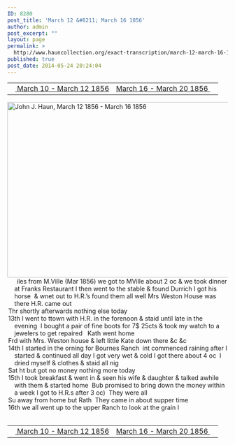 ```yaml
---
ID: 8280
post_title: 'March 12 &#8211; March 16 1856'
author: admin
post_excerpt: ""
layout: page
permalink: >
  http://www.hauncollection.org/exact-transcription/march-12-march-16-1856/
published: true
post_date: 2014-05-24 20:24:04
---
```

<table style="width: 100%;" align="center">
<tbody>
<tr>
<td width="50%"><a title="March 10 – March 12 1856" href="http://www.hauncollection.org/version-2/version-ii-series-i/march-10-march-12-1856/"><img src="https://lh3.googleusercontent.com/-EFJpxxNiPNw/VqgtWBCZrMI/AAAAAAAAAFU/WfY4lPFWWkg/s800-Ic42/Soeb-Plain-Arrows-8-10px.png" alt="" width="10" height="10" /> March 10 - March 12 1856</a></td>
<td style="text-align: right;"><a title="March 16 – March 20 1856" href="http://www.hauncollection.org/version-2/version-ii-series-i/march-16-march-20-1856/"> March 16 - March 20 1856 <img src="https://lh3.googleusercontent.com/-67k0cYlpXHw/VqgtWKz1MXI/AAAAAAAAAFU/k9PW_Piyurk/s800-Ic42/Soeb-Plain-Arrows-5-10px.png" alt="" width="10" height="10" /></a></td>
</tr>
</tbody>
</table>
<a href="http://www.hauncollection.org/wp-content/uploads/John Haun/JJH_156_March 12 1856 - March 16 1856.JPG" target="_blank" rel="noopener"><img class="alignnone wp-image-2385 size-large" src="http://www.hauncollection.org/wp-content/uploads/John Haun/JJH_156_March 12 1856 - March 16 1856-1024x682.jpg" alt="John J. Haun, March 12 1856 - March 16 1856" width="604" height="402" /></a>
<div style="text-indent: -1em; padding-left: 16px;"><span style="color: #ffffff;">. </span>   iles from M.Ville (Mar 1856) we got to MVille about 2 oc &amp;
we took dinner at Franks Restaurant I then went to the stable
&amp; found Durrich I got his horse  &amp; wnet out to H.R.’s found
them all well Mrs Weston House was there H.R. came out</div>
<div style="text-indent: -1em; padding-left: 16px;">Thr shortly afterwards nothing else today</div>
<div style="text-indent: -1em; padding-left: 16px;">13th I went to ttown with H.R. in the forenoon &amp; staid until
late in the evening  I bought a pair of fine boots for 7$ 25cts &amp;
took my watch to a jewelers to get repaired   Kath went home</div>
<div style="text-indent: -1em; padding-left: 16px;">Frd with Mrs. Weston house &amp; left little Kate down there &amp;c &amp;c</div>
<div style="text-indent: -1em; padding-left: 16px;">14th I started in the orning for Bournes Ranch  int commenced
raining after I started &amp; continued all day I got very wet &amp; cold
I got there about 4 oc  I dried myself &amp; clothes &amp; staid all nig</div>
<div style="text-indent: -1em; padding-left: 16px;">Sat ht but got no money nothing more today</div>
<div style="text-indent: -1em; padding-left: 16px;">15th I took breakfast &amp; went in &amp; seen his wife &amp; daughter &amp; talked
awhile with them &amp; started home  Bub promised to bring down
the money within a week I got to H.R.s after 3 oc)  They were all</div>
<div style="text-indent: -1em; padding-left: 16px;">Su away from home but Rath  They came in about supper time</div>
<div style="text-indent: -1em; padding-left: 16px;">16th we all went up to the upper Ranch to look at the grain I</div>
&nbsp;
<table style="width: 100%;" align="center">
<tbody>
<tr>
<td width="50%"><a title="March 10 – March 12 1856" href="http://www.hauncollection.org/version-2/version-ii-series-i/march-10-march-12-1856/"><img src="https://lh3.googleusercontent.com/-EFJpxxNiPNw/VqgtWBCZrMI/AAAAAAAAAFU/WfY4lPFWWkg/s800-Ic42/Soeb-Plain-Arrows-8-10px.png" alt="" width="10" height="10" /> March 10 - March 12 1856</a></td>
<td style="text-align: right;"><a title="March 16 – March 20 1856" href="http://www.hauncollection.org/version-2/version-ii-series-i/march-16-march-20-1856/"> March 16 - March 20 1856 <img src="https://lh3.googleusercontent.com/-67k0cYlpXHw/VqgtWKz1MXI/AAAAAAAAAFU/k9PW_Piyurk/s800-Ic42/Soeb-Plain-Arrows-5-10px.png" alt="" width="10" height="10" /></a></td>
</tr>
</tbody>
</table>